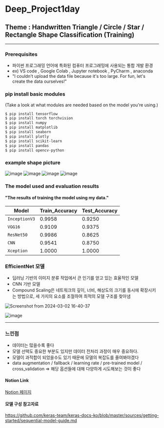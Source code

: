 # Deep_Project1day
## Theme :  Handwritten Triangle / Circle / Star / Rectangle Shape Classification (Training)
---
### Prerequisites
- 파이썬 프로그래밍 언어에 특화된 컴퓨터 프로그래밍에 사용되는 통합 개발 환경
- ex) VS code , Google Colab , Jupyter notebook , PyCharm , anaconda
- "I couldn't upload the data file because it's too large. For fun, let's create the data ourselves!"

### pip install basic modules 
(Take a look at what modules are needed based on the model you're using.)

```sh
$ pip install tensorflow
$ pip install torch torchvision
$ pip install numpy
$ pip install matplotlib
$ pip install seaborn
$ pip install plotly
$ pip install scikit-learn
$ pip install pandas
$ pip install opencv-python

```

### example shape picture
![image](https://github.com/AUTO-KKYU/Deep_Project1day/assets/118419026/6c813747-353c-46e3-8e2a-a59d9152442a)
![image](https://github.com/AUTO-KKYU/Deep_Project1day/assets/118419026/92f1bf9c-1d86-462f-a510-e8397cd2762e)
![image](https://github.com/AUTO-KKYU/Deep_Project1day/assets/118419026/1f9f2e59-2185-4d2d-b088-d65fa2131e15)
![image](https://github.com/AUTO-KKYU/Deep_Project1day/assets/118419026/4b36a638-cf73-4e6d-ae97-079814db9492)


### The model used and evaluation results
#### "The results of training the model using my data."

| Model | Train_Accuracy | Test_Accuracy |
| --- | --- | --- |
| `InceptionV3` | 0.9958 | 0.9250 | 
| `VGG16` | 0.9109 | 0.9375 | 
| `ResNet50` | 0.9986 | 0.8625 | 
| `CNN` | 0.9541 | 0.8750 | 
| `Xception` | 1.0000 | 1.0000 | 

### EfficientNet 모델 
- 딥러닝 기반의 이미지 분류 작업에서 큰 인기를 얻고 있는 효율적인 모델
- CNN 기반 모델
- Compound Scaling은 네트워크의 깊이, 너비, 해상도의 크기를 동시에 확장시키는 방법으로, 세 가지의 요소를 조절하여 최적의 모델 구조를 찾아냄
  
![Screenshot from 2024-03-02 16-40-37](https://github.com/AUTO-KKYU/Deep_Project1day/assets/118419026/ca2d73ce-e1ac-4e86-9a2a-8b7abc390215)

![image](https://github.com/AUTO-KKYU/Deep_Project1day/assets/118419026/f7cfcc8f-10e9-428e-bcc3-7d36683bf7a3)





---
### 느낀점
- 데이터는 많을수록 좋다
- 모델 선택도 중요한 부분도 있지만 데이터 전처리 과정이 매우 중요하다.
- 모델이 과적합이 되었을수도 있기 때문에 모델의 복잡도를 줄여봐야겠다
- data augmentation / fallback / learning rate / pre-trained model / cross_validation
    => 해당 옵션들에 대해 다양하게 시도해보는 것이 좋다
  

#### Notion Link
[Notion 페이지](https://www.notion.so/eb580b8e526d4246a3b80c2a256fd6cb?pvs=4)

#### 모델 구성 참고자료
https://github.com/keras-team/keras-docs-ko/blob/master/sources/getting-started/sequential-model-guide.md
